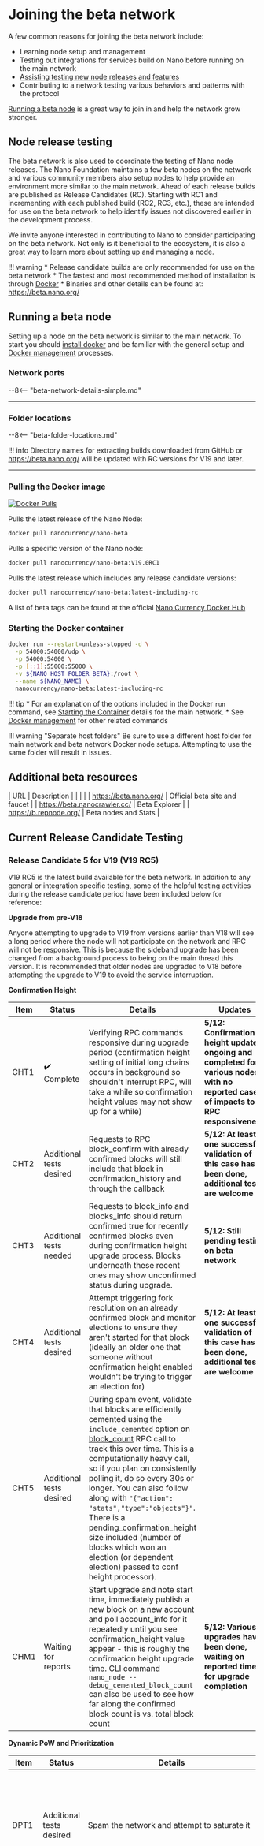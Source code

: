 # Joining the beta network

A few common reasons for joining the beta network include:

* Learning node setup and management
* Testing out integrations for services build on Nano before running on the main network
* [Assisting testing new node releases and features](#node-release-testing)
* Contributing to a network testing various behaviors and patterns with the protocol

[Running a beta node](#running-a-beta-node) is a great way to join in and help the network grow stronger.

## Node release testing
The beta network is also used to coordinate the testing of Nano node releases. The Nano Foundation maintains a few beta nodes on the network and various community members also setup nodes to help provide an environment more similar to the main network. Ahead of each release builds are published as Release Candidates (RC). Starting with RC1 and incrementing with each published build (RC2, RC3, etc.), these are intended for use on the beta network to help identify issues not discovered earlier in the development process.

We invite anyone interested in contributing to Nano to consider participating on the beta network. Not only is it beneficial to the ecosystem, it is also a great way to learn more about setting up and managing a node.

!!! warning
	* Release candidate builds are only recommended for use on the beta network
	* The fastest and most recommended method of installation is through [Docker](#running-a-beta-node)
	* Binaries and other details can be found at: https://beta.nano.org/

## Running a beta node

Setting up a node on the beta network is similar to the main network. To start you should [install docker](/running-a-node/node-setup/#installing-docker) and be familiar with the general setup and [Docker management](/running-a-node/docker-management/) processes.

### Network ports

--8<-- "beta-network-details-simple.md"

___

### Folder locations

--8<-- "beta-folder-locations.md"

!!! info
	Directory names for extracting builds downloaded from GitHub or https://beta.nano.org/ will be updated with RC versions for V19 and later.

---

### Pulling the Docker image
[![Docker Pulls](https://img.shields.io/docker/pulls/nanocurrency/nano.svg)](https://hub.docker.com/r/nanocurrency/nano-beta)

Pulls the latest release of the Nano Node:
```bash
docker pull nanocurrency/nano-beta
```

Pulls a specific version of the Nano node:
```bash
docker pull nanocurrency/nano-beta:V19.0RC1
```

Pulls the latest release which includes any release candidate versions:
```bash
docker pull nanocurrency/nano-beta:latest-including-rc
```

A list of beta tags can be found at the official [Nano Currency Docker Hub](https://hub.docker.com/r/nanocurrency/nano-beta/tags)

### Starting the Docker container

```bash
docker run --restart=unless-stopped -d \
  -p 54000:54000/udp \
  -p 54000:54000 \
  -p [::1]:55000:55000 \
  -v ${NANO_HOST_FOLDER_BETA}:/root \
  --name ${NANO_NAME} \
  nanocurrency/nano-beta:latest-including-rc
```

!!! tip
	* For an explanation of the options included in the Docker `run` command, see [Starting the Container](/running-a-node/docker-management/#starting) details for the main network.
	* See [Docker management](/running-a-node/docker-management/) for other related commands

!!! warning "Separate host folders"
	Be sure to use a different host folder for main network and beta network Docker node setups. Attempting to use the same folder will result in issues.

## Additional beta resources

| URL                                     | Description |
|                                         |             |
| https://beta.nano.org/                  | Official beta site and faucet |
| https://beta.nanocrawler.cc/            | Beta Explorer |
| https://b.repnode.org/                  | Beta nodes and Stats |

## Current Release Candidate Testing

### Release Candidate 5 for V19 (V19 RC5)
V19 RC5 is the latest build available for the beta network. In addition to any general or integration specific testing, some of the helpful testing activities during the release candidate period have been included below for reference:

**Upgrade from pre-V18**

Anyone attempting to upgrade to V19 from versions earlier than V18 will see a long period where the node will not participate on the network and RPC will not be responsive. This is because the sideband upgrade has been changed from a background process to being on the main thread this version.  It is recommended that older nodes are upgraded to V18 before attempting the upgrade to V19 to avoid the service interruption.

**Confirmation Height**

| Item | Status | Details | Updates |
|------|--------|---------|---------|
| CHT1 | :heavy_check_mark: Complete | Verifying RPC commands responsive during upgrade period (confirmation height setting of initial long chains occurs in background so shouldn't interrupt RPC, will take a while so confirmation height values may not show up for a while) | **5/12: Confirmation height updates ongoing and completed for various nodes with no reported cases of impacts to RPC responsiveness** |
| CHT2 | Additional tests desired | Requests to RPC block_confirm with already confirmed blocks will still include that block in confirmation_history and through the callback | **5/12: At least one successful validation of this case has been done, additional tests are welcome** |
| CHT3 | Additional tests needed | Requests to block_info and blocks_info should return confirmed true for recently confirmed blocks even during confirmation height upgrade process. Blocks underneath these recent ones may show unconfirmed status during upgrade. | **5/12: Still pending testing on beta network** |
| CHT4 | Additional tests desired | Attempt triggering fork resolution on an already confirmed block and monitor elections to ensure they aren't started for that block (ideally an older one that someone without confirmation height enabled wouldn't be trying to trigger an election for) | **5/12: At least one successful validation of this case has been done, additional tests are welcome** |
| CHT5 | Additional tests desired | During spam event, validate that blocks are efficiently cemented using the `include_cemented` option on [block_count](/commands/rpc-protocol/#block_count) RPC call to track this over time. This is a computationally heavy call, so if you plan on consistently polling it, do so every 30s or longer. You can also follow along with `"{"action": "stats","type":"objects"}"`. There is a pending_confirmation_height size included (number of blocks which won an election (or dependent election) passed to conf height processor). | |
| CHM1 | Waiting for reports | Start upgrade and note start time, immediately publish a new block on a new account and poll account_info for it repeatedly until you see confirmation_height value appear - this is roughly the confirmation height upgrade time. CLI command `nano_node --debug_cemented_block_count` can also be used to see how far along the confirmed block count is vs. total block count | **5/12: Various upgrades have been done, waiting on reported times for upgrade completion** |

**Dynamic PoW and Prioritization**

| Item | Status | Details | Updates |
|------|--------|---------|---------|
| DPT1 | Additional tests desired | Spam the network and attempt to saturate it | **5/12: Saturation has been achieved with ~50+ TPS multi-account spam, additional tests still desired** |
| DPT2 | Needs testing in RC 3 | For low-powered nodes, try publishing some blocks and watch for work values increasing during saturation | **5/12: Tests have indicated active difficulty does increase, changes to the algorithm controlling this will be included in RC 3 for further testing** |
| DPT3 | Additional tests desired in RC 3 | Create conditions that would cause blocks to fail confirmation in less than 5 seconds, trigger some sends (noting work values) and then watch for node to do rework and republish the block with new work value after ~ 5s. Conditions to slow confirmations could be created with saturating the network with spam or possibly setting a high `online_weight_quorum`/`online_weight_minimum` value in config.json | **5/27: Successful tests completed in RC3, additional testing desired** |
| DPM1 | Needs testing in RC 3 | Capture average work values using the active_difficulty RPC | **5/12: Average work values have been captured and monitored, but behavior may be changed with RC 3 and if so, would make more tests desirable** |

**Websocket support**

| Item | Status | Details | Updates |
|------|--------|---------|---------|
| WST1 | :heavy_check_mark: Complete | Configure node to use the websocket callbacks and spam network with a known set of pre-calculated blocks | **5/12: Multiple cases of websocket setups completed and functioning** |
| WST2 | Tests needed | Setup websocket with confirmation of all blocks on a fresh node and allow syncing from scratch. **NOTE:** This will capture confirmations for all blocks in the ledger which will be a large amount of data. Validate confirmations seen is close to total block count when caught up with the network. | Not yet tested |
| WST3 | Tests needed | Setup websocket with subscription confirmation including [various filters](/integration-guides/advanced/#optional-filters) for active, conf height, inactive as use cases need. | |
| WSM1 | Additional tests desired | Collect all callbacks from websocket to compare against known spam blocks sent out for any potential gaps | **5/12: Comparison of websocket to callback for validating full block capture has been attempted but so far is inconclusive, additional testing desired** |


**Nano_ prefix**

| Item | Status | Details | Updates |
|------|--------|---------|---------|
| NPT1 | Continued testing | Any services integrating should verify they can properly handle nano_ prefix addresses | **5/12: All services continue to be encouraged to setup a beta node and test with their systems** |

**New RPC process**

| Item | Status | Details | Updates |
|------|--------|---------|---------|
| RPT1 | :heavy_check_mark: Complete | Verify RPC is responsive and doesn't spawn new process with default configuration  - verify RPC is responsive to calls, including heavy usage | **5/12: In process RPC observed behaving as expected with RC 2 build** |
| RPT2 | :heavy_check_mark: Complete | Update RPC configuration for child process setups per https://github.com/nanocurrency/nano-node/pull/1874 - verify RPC is responsive to calls, including heavy usage | **5/14: Testing looks good** |
| RPT3 | :heavy_check_mark: Complete | Update RPC configuration for out of node process setups per https://github.com/nanocurrency/nano-node/pull/1874 - verify RPC is responsive to calls, including heavy usage | **5/14: Testing looks good** |
| RPT4 | Additional testing needed | Test that `--network` and `data_path` command line arguments are transferred correctly to `nano_rpc` when used as child/out of process RPC. | |
| RPT5 | :heavy_check_mark: Complete | Use an incorrect `rpc_path` in `config.json` and confirm that an appropriate error message is displayed. | |
| RPT6 | :heavy_check_mark: Complete | Spam many RPC requests (don't wait to response) with low numbers of `io_threads`, confirm node is still responsive after. | |

**Confirmation times**

| Item | Status | Details | Updates |
|------|--------|---------|---------|
| RPM1 | Additional tests desired | Keep tracking confirmation times as the vote_generator delay was removed, likely helping reduce confirmation times during lower TPS situations | **5/12: Confirmation times continually tracked on beta network. Under low network volume confirmation times under 0.2s, rising higher under saturation. Continued monitoring is desirable.** |

**Fast bootstrap**

| Item | Status | Details | Updates |
|------|--------|---------|---------|
| FBT1 | Additional tests desired | Attempt bootstrapping from scratch using `--fast_bootstrap` option and report times and final ledger file size (NOTE: using this option doesn't clear unchecked) | **5/12: Additional data for fast bootstrap times and resulting ledger file sizes is desired** |

**Networking/TCP**

| Item | Status | Details | Updates |
|------|--------|---------|---------|
| NET1 | Tests needed | With UDP and TCP being supported, testing for configurations that have port forwarding and NATs without upnp enabled are desirable for both these protocols. | |
| NET2 | Tests needed | Track peering with other nodes via TCP by calling [`peers`](/commands/rpc-protocol/#peers) RPC command with `peer_details` = `true`. Expect to see connections via TCP to other nodes running V19RC3+, via UDP for nodes running versions lower. Disable all UDP ports to force TCP-only peering, although this may not result in enough votes to reach quorum if few nodes on the network have upgraded. | **5/28: TCP connection drops were seen with RC 3 and updates to resolve are pending for RC 4** |
| NET3 | Tests needed | Bandwidth limiting covers outbound vote traffic and defaults the limit to 1.5Mb/s. Configure the node to lower levels of bandwidth limiting (see `bandwidth_limit` option in [config.json](/running-a-node/configuration/#example-file)), especially during spam events, and report level of bandwidth seen vs. network volume. Using [stats](/commands/rpc-protocol/#stats) RPC with `type` = `counters` will show in the response `type` = `drop`, `detail` = message type, and `value` = number of messages dropped. Values seen here indicate the bandwidth limit is being hit. | |
| NET4 | Tests needed | Launch node with optional flag [`--disable_udp`](/commands/command-line-interface/#-disable_udp) to communicate entirely over TCP (ensure enough voting weight on beta is upgraded to RC4 first). Similar tests to NET1 above with different network configurations desired. | |

**Other tests**

| Item | Status | Details | Updates |
|------|--------|---------|---------|
| OTT1 | Tests needed | Verify proper syslog output occurs by running CLI --debug_sys_logging. It should write either to syslog file or Windows event log (if you didn't use installer, then you should get a message instructing you to run as admin to construct the registry key). More details: https://github.com/nanocurrency/nano-node/pull/1973 | Pending: Linux<br />Pending: Windows<br />:heavy_check_mark: Mac |
| OTT2 | Tests needed | Update config setting for confirmation_history_size and use [confirmation_history](/commands/rpc-protocol/#confirmation_history) RPC to capture larger batches of confirmations. Test higher limits during heavy spam periods to verify active confirmations from the live network appear. Note that if the node does not have enough resources to keep up with live network traffic and confirmations, some blocks may be bootstrapped and confirmed dependently via confirmation height, and thus wouldn't be included in this call | |